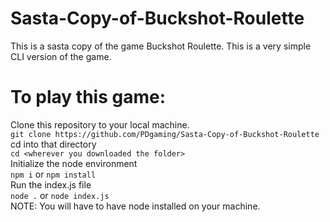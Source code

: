 # Sasta-Copy-of-Buckshot-Roulette
This is a sasta copy of the game Buckshot Roulette. This is a very simple CLI version of the game.

# To play this game:
Clone this repository to your local machine.\
`git clone https://github.com/PDgaming/Sasta-Copy-of-Buckshot-Roulette`\
cd into that directory\
`cd <wherever you downloaded the folder>`\
Initialize the node environment\
`npm i` or `npm install`\
Run the index.js file\
`node .` or `node index.js`\
NOTE: You will have to have node installed on your machine.
